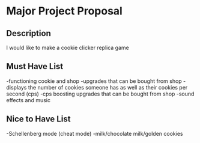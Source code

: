 # Major Project Proposal

## Description

I would like to make a cookie clicker replica game

## Must Have List

-functioning cookie and shop
-upgrades that can be bought from shop
-displays the number of cookies someone has as well as their cookies per second (cps)
-cps boosting upgrades that can be bought from shop
-sound effects and music

## Nice to Have List

-Schellenberg mode (cheat mode)
-milk/chocolate milk/golden cookies